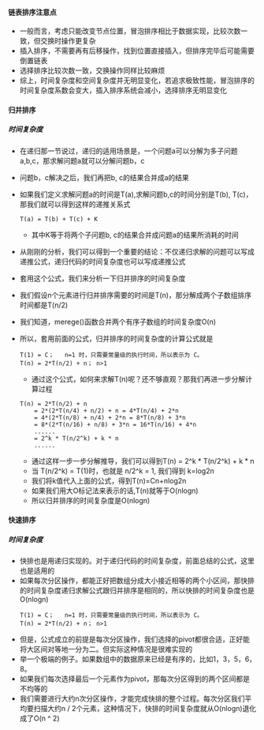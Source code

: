 #### 链表排序注意点
- 一般而言，考虑只能改变节点位置，冒泡排序相比于数据实现，比较次数一致，但交换时操作更复杂
- 插入排序，不需要再有后移操作，找到位置直接插入，但排序完毕后可能需要倒置链表
- 选择排序比较次数一致，交换操作同样比较麻烦
- 综上，时间复杂度和空间复杂度并无明显变化，若追求极致性能，冒泡排序的时间复杂度系数会变大，插入排序系统会减小，选择排序无明显变化

#### 归并排序
##### 时间复杂度
-  在递归那一节说过，递归的适用场景是，一个问题a可以分解为多子问题a,b,c，那求解问题a就可以分解问题b，c
-  问题b，c解决之后，我们再把b, c的结果合并成a的结果
-  如果我们定义求解问题a的时间是T(a),求解问题b,c的时间分别是T(b), T(c)，那我们就可以得到这样的递推关系式
    ```
    T(a) = T(b) + T(c) + K
    ```
    - 其中K等于将两个子问题b, c的结果合并成问题a的结果所消耗的时间

- 从刚刚的分析，我们可以得到一个重要的结论：不仅递归求解的问题可以写成递推公式，递归代码的时间复杂度也可以写成递推公式
- 套用这个公式，我们来分析一下归并排序的时间复杂度
- 我们假设n个元素进行归并排序需要的时间是T(n)，那分解成两个子数组排序时间都是T(n/2)
- 我们知道，merege()函数合并两个有序子数组的时间复杂度O(n)
- 所以，套用前面的公式，归并排序的时间复杂度的计算公式就是
    ```
    T(1) = C；   n=1 时，只需要常量级的执行时间，所以表示为 C。
    T(n) = 2*T(n/2) + n； n>1
    ```
    - 通过这个公式，如何来求解T(n)呢？还不够直观？那我们再进一步分解计算过程
    ```
    T(n) = 2*T(n/2) + n
        = 2*(2*T(n/4) + n/2) + n = 4*T(n/4) + 2*n
        = 4*(2*T(n/8) + n/4) + 2*n = 8*T(n/8) + 3*n
        = 8*(2*T(n/16) + n/8) + 3*n = 16*T(n/16) + 4*n
        ......
        = 2^k * T(n/2^k) + k * n
        ......
    ```
    - 通过这样一步一步分解推导，我们可以得到T(n) = 2^k * T(n/2^k) + k * n
    - 当 T(n/2^k) = T(1)时，也就是 n/2^k = 1, 我们得到 k=log2n
    - 我们将k值代入上面的公式，得到T(n)=Cn+nlog2n
    - 如果我们用大O标记法来表示的话,T(n)就等于O(nlogn)
    - 所以归并排序的时间复杂度是O(nlogn)

#### 快速排序
##### 时间复杂度
- 快排也是用递归实现的。对于递归代码的时间复杂度，前面总结的公式，这里也是适用的
- 如果每次分区操作，都能正好把数组分成大小接近相等的两个小区间，那快排的时间复杂度递归求解公式跟归并排序是相同的，所以快排的时间复杂度也是O(nlogn)
    ```
    T(1) = C；   n=1 时，只需要常量级的执行时间，所以表示为 C。
    T(n) = 2*T(n/2) + n； n>1
    ```
- 但是，公式成立的前提是每次分区操作，我们选择的pivot都很合适，正好能将大区间对等地一分为二。但实际这种情况是很难实现的
- 举一个极端的例子。如果数组中的数据原来已经是有序的，比如1，3，5，6，8。
- 如果我们每次选择最后一个元素作为pivot，那每次分区得到的两个区间都是不均等的
- 我们需要进行大约n次分区操作，才能完成快排的整个过程。每次分区我们平均要扫描大约n / 2个元素，这种情况下，快排的时间复杂度就从O(nlogn)退化成了O(n ^ 2)
